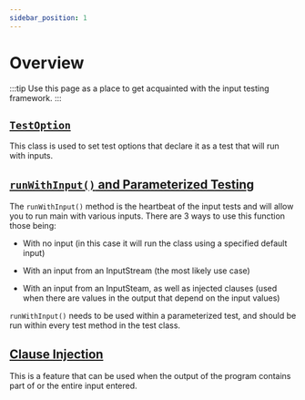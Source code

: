 ```yaml
---
sidebar_position: 1
---
```


# Overview

:::tip
Use this page as a place to get acquainted with the input testing framework.
:::

## [`TestOption`](./test-option)

This class is used to set test options that declare it as a test that will run with inputs.

## [`runWithInput()` and Parameterized Testing](./parameterized-testing)

The `runWithInput()` method is the heartbeat of the input tests and will allow you to run main with various inputs. There are 3 ways to use this function those being:

- With no input (in this case it will run the class using a specified default input)

- With an input from an InputStream (the most likely use case)

- With an input from an InputSteam, as well as injected clauses (used when there are values in the output that depend on the input values)

`runWithInput()` needs to be used within a parameterized test, and should be run within every test method in the test class.

## [Clause Injection](./clause-injection)

This is a feature that can be used when the output of the program contains part of or the entire input entered.
